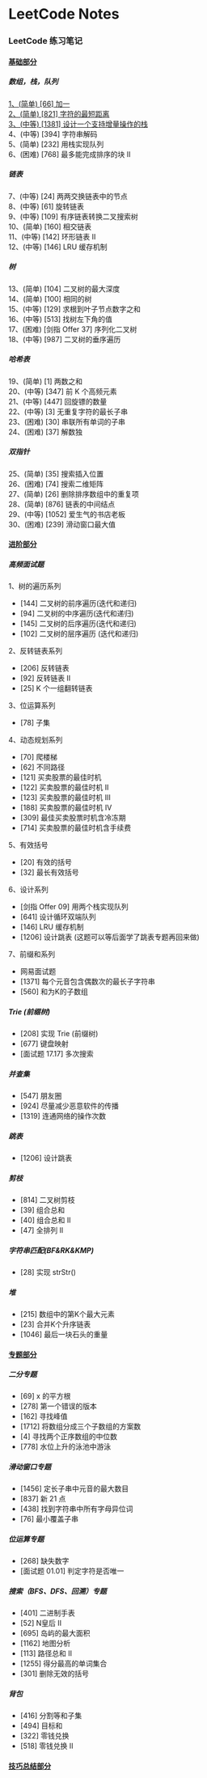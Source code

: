 # LeetCode Notes
### LeetCode 练习笔记

#### [基础部分](https://github.com/yrylalala/LeetCodeNotes/blob/main/basic/basic.md)
  ##### 数组，栈，队列  
  [1、(简单) [66] 加一](https://github.com/yrylalala/LeetCodeNotes/blob/main/basic/1%E3%80%81(%E7%AE%80%E5%8D%95)%2066.%20%E5%8A%A0%E4%B8%80.md)  
  [2、(简单) [821] 字符的最短距离](https://github.com/yrylalala/LeetCodeNotes/blob/main/basic/2%E3%80%81(%E7%AE%80%E5%8D%95)%20821.%20%E5%AD%97%E7%AC%A6%E7%9A%84%E6%9C%80%E7%9F%AD%E8%B7%9D%E7%A6%BB.md)  
  [3、(中等) [1381] 设计一个支持增量操作的栈](https://github.com/yrylalala/LeetCodeNotes/blob/main/basic/3%E3%80%81(%E4%B8%AD%E7%AD%89)%201381.%E8%AE%BE%E8%AE%A1%E4%B8%80%E4%B8%AA%E6%94%AF%E6%8C%81%E5%A2%9E%E9%87%8F%E6%93%8D%E4%BD%9C%E7%9A%84%E6%A0%88.md)  
  4、(中等) [394] 字符串解码  
  5、(简单) [232] 用栈实现队列  
  6、(困难) [768] 最多能完成排序的块 II  
  
  ##### 链表
  7、(中等) [24] 两两交换链表中的节点  
  8、(中等) [61] 旋转链表  
  9、(中等) [109] 有序链表转换二叉搜索树  
  10、(简单) [160] 相交链表  
  11、(中等) [142] 环形链表 II  
  12、(中等) [146] LRU 缓存机制  
  
  ##### 树
  13、(简单) [104] 二叉树的最大深度  
  14、(简单) [100] 相同的树  
  15、(中等) [129] 求根到叶子节点数字之和  
  16、(中等) [513] 找树左下角的值  
  17、(困难) [剑指 Offer 37] 序列化二叉树  
  18、(中等) [987] 二叉树的垂序遍历  
  
  ##### 哈希表
  19、(简单) [1] 两数之和  
  20、(中等) [347] 前 K 个高频元素  
  21、(中等) [447] 回旋镖的数量  
  22、(中等) [3] 无重复字符的最长子串  
  23、(困难) [30] 串联所有单词的子串  
  24、(困难) [37] 解数独  
  
  ##### 双指针
  25、(简单) [35] 搜索插入位置  
  26、(困难) [74] 搜索二维矩阵  
  27、(简单) [26] 删除排序数组中的重复项  
  28、(简单) [876] 链表的中间结点  
  29、(中等) [1052] 爱生气的书店老板  
  30、(困难) [239] 滑动窗口最大值  


#### [进阶部分](https://github.com/yrylalala/LeetCodeNotes/blob/main/advanced/advanced.md)

##### 高频面试题
1、树的遍历系列
- [144] 二叉树的前序遍历(迭代和递归)
- [94] 二叉树的中序遍历(迭代和递归)
- [145] 二叉树的后序遍历(迭代和递归)
- [102] 二叉树的层序遍历 (迭代和递归)

2、反转链表系列
- [206] 反转链表
- [92] 反转链表 II
- [25] K 个一组翻转链表
    
3、位运算系列
- [78] 子集
    
4、动态规划系列
- [70] 爬楼梯
- [62] 不同路径
- [121] 买卖股票的最佳时机
- [122] 买卖股票的最佳时机 II
- [123] 买卖股票的最佳时机 III
- [188] 买卖股票的最佳时机 IV
- [309] 最佳买卖股票时机含冷冻期
- [714] 买卖股票的最佳时机含手续费

5、有效括号
- [20] 有效的括号
- [32] 最长有效括号

6、设计系列
- [剑指 Offer 09] 用两个栈实现队列
- [641] 设计循环双端队列
- [146] LRU 缓存机制
- [1206] 设计跳表 (这题可以等后面学了跳表专题再回来做)

7、前缀和系列
- 网易面试题
- [1371] 每个元音包含偶数次的最长子字符串
- [560] 和为K的子数组

##### Trie (前缀树)
- [208] 实现 Trie (前缀树)
- [677] 键盘映射
- [面试题 17.17] 多次搜索
  
##### 并查集
- [547] 朋友圈
- [924] 尽量减少恶意软件的传播
- [1319] 连通网络的操作次数

##### 跳表
- [1206] 设计跳表

##### 剪枝
- [814] 二叉树剪枝
- [39] 组合总和
- [40] 组合总和 II
- [47] 全排列 II

##### 字符串匹配(BF&RK&KMP)
- [28] 实现 strStr()

##### 堆
- [215] 数组中的第K个最大元素
- [23] 合并K个升序链表
- [1046] 最后一块石头的重量

#### [专题部分](https://github.com/yrylalala/LeetCodeNotes/blob/main/topic/topic.md)
##### 二分专题
- [69] x 的平方根
- [278] 第一个错误的版本
- [162] 寻找峰值
- [1712] 将数组分成三个子数组的方案数
- [4] 寻找两个正序数组的中位数
- [778] 水位上升的泳池中游泳

##### 滑动窗口专题
- [1456] 定长子串中元音的最大数目
- [837] 新 21 点
- [438] 找到字符串中所有字母异位词
- [76] 最小覆盖子串

##### 位运算专题
- [268] 缺失数字
- [面试题 01.01] 判定字符是否唯一

##### 搜索（BFS、DFS、回溯）专题
- [401] 二进制手表
- [52] N皇后 II
- [695] 岛屿的最大面积
- [1162] 地图分析
- [113] 路径总和 II
- [1255] 得分最高的单词集合
- [301] 删除无效的括号

##### 背包
- [416] 分割等和子集
- [494] 目标和
- [322] 零钱兑换
- [518] 零钱兑换 II


#### [技巧总结部分](https://github.com/yrylalala/LeetCodeNotes/blob/main/skills/skills.md)